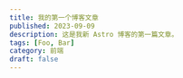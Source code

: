 ```yaml
---
title: 我的第一个博客文章
published: 2023-09-09
description: 这是我新 Astro 博客的第一篇文章。
tags: [Foo, Bar]
category: 前端
draft: false
---
```

